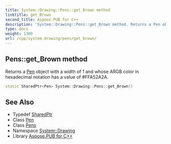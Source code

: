 ```yaml
---
title: System::Drawing::Pens::get_Brown method
linktitle: get_Brown
second_title: Aspose.PUB for C++
description: 'System::Drawing::Pens::get_Brown method. Returns a Pen object with a width of 1 and whose ARGB color in hexadecimal notation has a value of #FFA52A2A in C++.'
type: docs
weight: 1300
url: /cpp/system.drawing/pens/get_brown/
---
```

## Pens::get_Brown method


Returns a [Pen](../../pen/) object with a width of 1 and whose ARGB color in hexadecimal notation has a value of #FFA52A2A.

```cpp
static SharedPtr<Pen> System::Drawing::Pens::get_Brown()
```

## See Also

* Typedef [SharedPtr](../../../system/sharedptr/)
* Class [Pen](../../pen/)
* Class [Pens](../)
* Namespace [System::Drawing](../../)
* Library [Aspose.PUB for C++](../../../)
